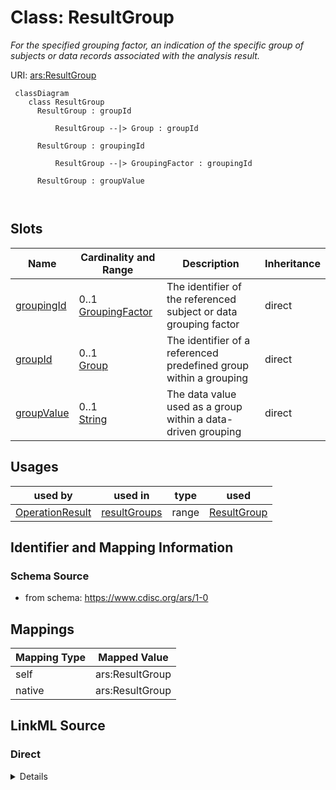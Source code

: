 # Class: ResultGroup


_For the specified grouping factor, an indication of the specific group of subjects or data records associated with the analysis result._





URI: [ars:ResultGroup](https://www.cdisc.org/ars/1-0/ResultGroup)



```mermaid
 classDiagram
    class ResultGroup
      ResultGroup : groupId
        
          ResultGroup --|> Group : groupId
        
      ResultGroup : groupingId
        
          ResultGroup --|> GroupingFactor : groupingId
        
      ResultGroup : groupValue
        
      
```




<!-- no inheritance hierarchy -->


## Slots

| Name | Cardinality and Range | Description | Inheritance |
| ---  | --- | --- | --- |
| [groupingId](groupingId.md) | 0..1 <br/> [GroupingFactor](GroupingFactor.md) | The identifier of the referenced subject or data grouping factor | direct |
| [groupId](groupId.md) | 0..1 <br/> [Group](Group.md) | The identifier of a referenced predefined group within a grouping | direct |
| [groupValue](groupValue.md) | 0..1 <br/> [String](String.md) | The data value used as a group within a data-driven grouping | direct |





## Usages

| used by | used in | type | used |
| ---  | --- | --- | --- |
| [OperationResult](OperationResult.md) | [resultGroups](resultGroups.md) | range | [ResultGroup](ResultGroup.md) |






## Identifier and Mapping Information







### Schema Source


* from schema: https://www.cdisc.org/ars/1-0





## Mappings

| Mapping Type | Mapped Value |
| ---  | ---  |
| self | ars:ResultGroup |
| native | ars:ResultGroup |





## LinkML Source

<!-- TODO: investigate https://stackoverflow.com/questions/37606292/how-to-create-tabbed-code-blocks-in-mkdocs-or-sphinx -->

### Direct

<details>
```yaml
name: ResultGroup
description: For the specified grouping factor, an indication of the specific group
  of subjects or data records associated with the analysis result.
from_schema: https://www.cdisc.org/ars/1-0
rank: 1000
slots:
- groupingId
- groupId
- groupValue

```
</details>

### Induced

<details>
```yaml
name: ResultGroup
description: For the specified grouping factor, an indication of the specific group
  of subjects or data records associated with the analysis result.
from_schema: https://www.cdisc.org/ars/1-0
rank: 1000
attributes:
  groupingId:
    name: groupingId
    description: The identifier of the referenced subject or data grouping factor.
    from_schema: https://www.cdisc.org/ars/1-0
    rank: 1000
    alias: groupingId
    owner: ResultGroup
    domain_of:
    - OrderedGroupingFactor
    - ResultGroup
    range: GroupingFactor
    inlined: false
  groupId:
    name: groupId
    description: The identifier of a referenced predefined group within a grouping.
    from_schema: https://www.cdisc.org/ars/1-0
    rank: 1000
    alias: groupId
    owner: ResultGroup
    domain_of:
    - ResultGroup
    range: Group
    inlined: false
  groupValue:
    name: groupValue
    description: The data value used as a group within a data-driven grouping.
    from_schema: https://www.cdisc.org/ars/1-0
    rank: 1000
    alias: groupValue
    owner: ResultGroup
    domain_of:
    - ResultGroup
    range: string

```
</details>